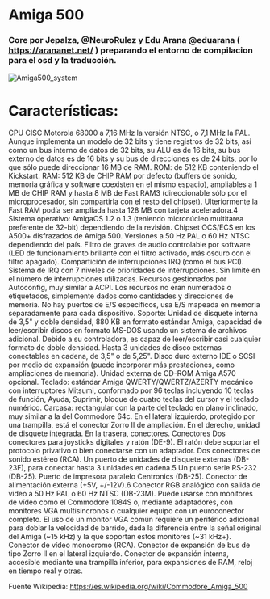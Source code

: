 # Amiga 500

### Core por Jepalza, @NeuroRulez y Edu Arana @eduarana ( https://arananet.net/ ) preparando el entorno de compilacion para el osd y la traducción.

![Amiga500_system](https://user-images.githubusercontent.com/31018768/71216316-77f49300-22ba-11ea-937a-9e4053472e94.jpg)

# Características:

CPU CISC Motorola 68000 a 7,16 MHz la versión NTSC, o 7,1 MHz la PAL. Aunque implementa un modelo de 32 bits y tiene registros de 32 bits, así como un bus interno de datos de 32 bits, su ALU es de 16 bits, su bus externo de datos es de 16 bits y su bus de direcciones es de 24 bits, por lo que sólo puede direccionar 16 MB de RAM.
ROM: de 512 KB conteniendo el Kickstart.
RAM: 512 KB de CHIP RAM por defecto (buffers de sonido, memoria gráfica y software coexisten en el mismo espacio), ampliables a 1 MB de CHIP RAM y hasta 8 MB de Fast RAM3​ (direccionable sólo por el microprocesador, sin compartirla con el resto del chipset). Ulteriormente la Fast RAM podía ser ampliada hasta 128 MB con tarjeta aceleradora.4​
Sistema operativo: AmigaOS 1.2 o 1.3 (teniendo micronúcleo multitarea preferente de 32-bit) dependiendo de la revisión.
Chipset OCS/ECS en los A500+ disfrazados de Amiga 500.
Versiones a 50 Hz PAL o 60 Hz NTSC dependiendo del país.
Filtro de graves de audio controlable por software (LED de funcionamiento brillante con el filtro activado, más oscuro con el filtro apagado).
Compartición de interrupciones IRQ (como el bus PCI).
Sistema de IRQ con 7 niveles de prioridades de interrupciones.
Sin límite en el número de interrupciones utilizadas.
Recursos gestionados por Autoconfig, muy similar a ACPI. Los recursos no eran numerados o etiquetados, simplemente dados como cantidades y direcciones de memoria.
No hay puertos de E/S específicos, usa E/S mapeada en memoria separadamente para cada dispositivo.
Soporte:
Unidad de disquete interna de 3,5" y doble densidad, 880 KB en formato estándar Amiga, capacidad de leer/escribir discos en formato MS-DOS usando un sistema de archivos adicional. Debido a su controladora, es capaz de leer/escribir casi cualquier formato de doble densidad.
Hasta 3 unidades de disco externas conectables en cadena, de 3,5" o de 5,25".
Disco duro externo IDE o SCSI por medio de expansión (puede incorporar más prestaciones, como ampliaciones de memoria).
Unidad externa de CD-ROM Amiga A570 opcional.
Teclado: estándar Amiga QWERTY/QWERTZ/AZERTY mecánico con interruptores Mitsumi, conformado por 96 teclas incluyendo 10 teclas de función, Ayuda, Suprimir, bloque de cuatro teclas del cursor y el teclado numérico.
Carcasa: rectangular con la parte del teclado en plano inclinado, muy similar a la del Commodore 64c. En el lateral izquierdo, protegido por una trampilla, está el conector Zorro II de ampliación. En el derecho, unidad de disquete integrada. En la trasera, conectores.
Conectores
Dos conectores para joysticks digitales y ratón (DE-9). El ratón debe soportar el protocolo privativo o bien conectarse con un adaptador.
Dos conectores de sonido estéreo (RCA).
Un puerto de unidades de disquete externas (DB-23F), para conectar hasta 3 unidades en cadena.5​
Un puerto serie RS-232 (DB-25).
Puerto de impresora paralelo Centronics (DB-25).
Conector de alimentación externa (+5V, +/-12V).6​
Conector RGB analógico con salida de video a 50 Hz PAL o 60 Hz NTSC (DB-23M). Puede usarse con monitores de vídeo como el Commodore 1084S o, mediante adaptadores, con monitores VGA multisíncronos o cualquier equipo con un euroconector completo. El uso de un monitor VGA común requiere un periférico adicional para doblar la velocidad de barrido, dada la diferencia entre la señal original del Amiga (~15 kHz) y la que soportan estos monitores (~31 kHz+).
Conector de vídeo monocromo (RCA).
Conector de expansión de bus de tipo Zorro II en el lateral izquierdo.
Conector de expansión interna, accesible mediante una trampilla inferior, para expansiones de RAM, reloj en tiempo real y otras.

Fuente Wikipedia: https://es.wikipedia.org/wiki/Commodore_Amiga_500
